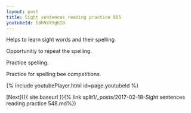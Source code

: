 ```yaml
---
layout: post
title: Sight sentences reading practice 805
youtubeId: 68hNYX9gKI8
---
```

 
 
Helps to learn sight words and their spelling.

Opportunitiy to repeat the spelling. 

Practice spelling. 
 
Practice for spelling bee competitions. 
 
{% include youtubePlayer.html id=page.youtubeId %}
 
 

[Next]({{ site.baseurl }}{% link  split1/_posts/2017-02-18-Sight sentences reading practice 548.md%})
 
